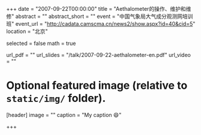 ﻿+++
date = "2007-09-22T00:00:00"
title = "Aethalometer的操作、维护和维修"
abstract = ""
abstract_short = ""
event = "中国气象局大气成分观测网培训班"
event_url = "http://cadata.camscma.cn/news2/show.aspx?id=40&cid=5"
location = "北京"

selected = false
math = true

url_pdf = ""
url_slides = "/talk/2007-09-22-aethalometer-en.pdf"
url_video = ""

# Optional featured image (relative to `static/img/` folder).
[header]
image = ""
caption = "My caption :smile:"

+++
